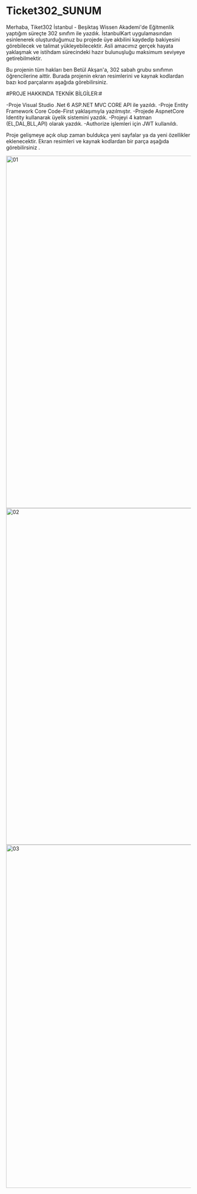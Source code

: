# Ticket302_SUNUM

Merhaba, Tiket302 İstanbul - Beşiktaş Wissen Akademi'de Eğitmenlik yaptığım süreçte 302 sınıfım ile yazdık. İstanbulKart uygulamasından esinlenerek oluşturduğumuz bu projede üye akbilini kaydedip bakiyesini görebilecek ve talimat yükleyebilecektir. Asli amacımız gerçek hayata yaklaşmak ve istihdam sürecindeki hazır bulunuşluğu maksimum seviyeye getirebilmektir.

Bu projenin tüm hakları ben Betül Akşan'a, 302 sabah grubu sınıfımın öğrencilerine aittir. Burada projenin ekran resimlerini ve kaynak kodlardan bazı kod parçalarını aşağıda görebilirsiniz.

#PROJE HAKKINDA TEKNİK BİLGİLER:#

-Proje Visual Studio .Net 6 ASP.NET MVC CORE API ile yazıldı.
-Proje Entity Framework Core Code-First yaklaşımıyla yazılmıştır.
-Projede AspnetCore Identity kullanarak üyelik sistemini yazdık.
-Projeyi 4 katman (EL,DAL,BLL,API) olarak yazdık.
-Authorize işlemleri için JWT kullanıldı.

Proje gelişmeye açık olup zaman buldukça yeni sayfalar ya da yeni özellikler eklenecektir.
Ekran resimleri ve kaynak kodlardan bir parça aşağıda görebilirsiniz .

<img width="960" alt="01" src="https://user-images.githubusercontent.com/94163797/219579284-4e5617e5-b89c-4ef2-8e22-b255740d6b5e.png">
<img width="917" alt="02" src="https://user-images.githubusercontent.com/94163797/219579300-33af3e29-8fa4-49c7-b318-dac3c6ff052d.png">
<img width="935" alt="03" src="https://user-images.githubusercontent.com/94163797/219579339-6b7c05f9-51f0-4292-91ab-262c237ad861.png">
